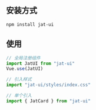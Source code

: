 ## 安装方式
```shell
npm install jat-ui
```

## 使用
```js
// 全局注册组件
import JatUI from "jat-ui"
Vue.use(JatUI)

// 引入样式
import "jat-ui/styles/index.css"

// 单个引入
import { JatCard } from "jat-ui"
```